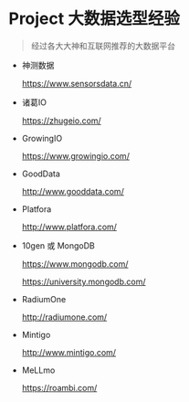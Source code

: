 # Project 大数据选型经验
> 经过各大大神和互联网推荐的大数据平台

* 神测数据 
	
	https://www.sensorsdata.cn/

* 诸葛IO

	https://zhugeio.com/

* GrowingIO

	https://www.growingio.com/
	

* GoodData 

	http://www.gooddata.com/

* Platfora

	http://www.platfora.com/
	
* 10gen 或 MongoDB
	
	https://www.mongodb.com/
	
	https://university.mongodb.com/

* RadiumOne

	http://radiumone.com/

* Mintigo

	http://www.mintigo.com/

* MeLLmo

	https://roambi.com/